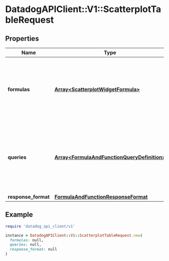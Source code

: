 # DatadogAPIClient::V1::ScatterplotTableRequest

## Properties

| Name | Type | Description | Notes |
| ---- | ---- | ----------- | ----- |
| **formulas** | [**Array&lt;ScatterplotWidgetFormula&gt;**](ScatterplotWidgetFormula.md) | List of Scatterplot formulas that operate on queries. **This feature is currently in beta.** | [optional] |
| **queries** | [**Array&lt;FormulaAndFunctionQueryDefinition&gt;**](FormulaAndFunctionQueryDefinition.md) | List of queries that can be returned directly or used in formulas. **This feature is currently in beta.** | [optional] |
| **response_format** | [**FormulaAndFunctionResponseFormat**](FormulaAndFunctionResponseFormat.md) |  | [optional] |

## Example

```ruby
require 'datadog_api_client/v1'

instance = DatadogAPIClient::V1::ScatterplotTableRequest.new(
  formulas: null,
  queries: null,
  response_format: null
)
```

